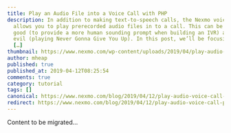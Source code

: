 ```yaml
---
title: Play an Audio File into a Voice Call with PHP
description: In addition to making text-to-speech calls, the Nexmo voice API
  allows you to play prerecorded audio files in to a call. This can be used for
  good (to provide a more human sounding prompt when building an IVR) and for
  evil (playing Never Gonna Give You Up). In this post, we’ll be focusing on the
  […]
thumbnail: https://www.nexmo.com/wp-content/uploads/2019/04/play-audio-file-php-1.png
author: mheap
published: true
published_at: 2019-04-12T08:25:54
comments: true
category: tutorial
tags: []
canonical: https://www.nexmo.com/blog/2019/04/12/play-audio-voice-call-php-dr
redirect: https://www.nexmo.com/blog/2019/04/12/play-audio-voice-call-php-dr
---
```

Content to be migrated...